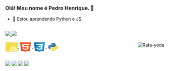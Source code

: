 ### Olá! Meu nome é Pedro Henrique. 👋

- 🌱 Estou aprendendo Python e JS.
##
 <div>
  <a href="https://github.com/rossatoh">
  <img height="180em" src="https://github-readme-stats.vercel.app/api?username=rossatoh&show_icons=true&theme=highcontrast&include_all_commits=true&count_private=true"/>
  <img height="180em" src="https://github-readme-stats.vercel.app/api/top-langs/?username=rossatoh&layout=compact&langs_count=7&theme=highcontrast"/>
 </div>
  <div style="display: inline_block"><br>
  <img align="center" alt="ross-Js" height="30" width="40" src="https://raw.githubusercontent.com/devicons/devicon/master/icons/javascript/javascript-plain.svg">
  <img align="center" alt="ross-HTML" height="30" width="40" src="https://raw.githubusercontent.com/devicons/devicon/master/icons/html5/html5-original.svg">
  <img align="center" alt="ross-CSS" height="30" width="40" src="https://raw.githubusercontent.com/devicons/devicon/master/icons/css3/css3-original.svg">
  <img align="center" alt="ross-Python" height="30" width="40" src="https://raw.githubusercontent.com/devicons/devicon/master/icons/python/python-original.svg">
    <img align="right" alt="Rafa-yoda" src="https://64.media.tumblr.com/ff3a60ae2a0afca0c53c79d900665776/tumblr_ocomae7P6a1rhgqlxo2_r1_500.gifv">
</div>

  
 ##
  
  <div> 
  <a href="https://www.instagram.com/rossato.jpeg/" target="_blank"><img src="https://img.shields.io/badge/-Instagram-%23E4405F?style=for-the-badge&logo=instagram&logoColor=white" target="_blank"></a>
 	<a href="https://www.twitch.tv/rossatoh" target="_blank"><img src="https://img.shields.io/badge/Twitch-9146FF?style=for-the-badge&logo=twitch&logoColor=white" target="_blank"></a>
 <a href="https://discord.gg/RmBqgegz" target="_blank"><img src="https://img.shields.io/badge/Discord-7289DA?style=for-the-badge&logo=discord&logoColor=white" target="_blank"></a> 
  <a href = "mailto:perossatoh@gmail.com"><img src="https://img.shields.io/badge/-Gmail-%23333?style=for-the-badge&logo=gmail&logoColor=white" target="_blank"></a>
 
</div>
